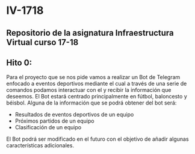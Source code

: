 # IV-1718

## Repositorio de la asignatura Infraestructura Virtual curso 17-18

## Hito 0:
Para el proyecto que se nos pide vamos a realizar un Bot de Telegram enfocado a eventos deportivos mediante el cual a través de una serie de comandos podamos interactuar con el y recibir la información que deseemos. El Bot estará centrado principalmente en fútbol, baloncesto y béisbol.
Alguna de la información que se podrá obtener del bot será:
- Resultados de eventos deportivos de un equipo 
- Próximos partidos de un equipo
- Clasificación de un equipo

El Bot podrá ser modificado en el futuro con el objetivo de añadir algunas características adicionales.
